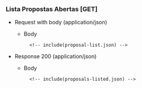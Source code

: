 ### Lista Propostas Abertas [GET]

+ Request with body (application/json)

    + Body

            <!-- include(proposal-list.json) -->

+ Response 200 (application/json)

    + Body

            <!-- include(proposals-listed.json) -->
